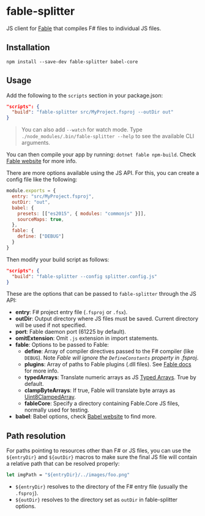 # fable-splitter

JS client for [Fable](http://fable.io/) that compiles F# files to individual JS files.

## Installation

```npm install --save-dev fable-splitter babel-core```

## Usage

Add the following to the `scripts` section in your package.json:

```json
"scripts": {
  "build": "fable-splitter src/MyProject.fsproj --outDir out"
}
```

> You can also add `--watch` for watch mode. Type `./node_modules/.bin/fable-splitter --help` to see the available CLI arguments.

You can then compile your app by running: `dotnet fable npm-build`. Check [Fable website](http://fable.io/) for more info.

There are more options available using the JS API. For this, you can create a config file like the following:

```js
module.exports = {
  entry: "src/MyProject.fsproj",
  outDir: "out",
  babel: {
    presets: [["es2015", { modules: "commonjs" }]],
    sourceMaps: true,
  },
  fable: {
    define: ["DEBUG"]
  }
}
```

Then modify your build script as follows:

```json
"scripts": {
  "build": "fable-splitter --config splitter.config.js"
}
```

These are the options that can be passed to `fable-splitter` through the JS API:

- **entry**: F# project entry file (`.fsproj` or `.fsx`).
- **outDir**: Output directory where JS files must be saved. Current directory will be used if not specified.
- **port**: Fable daemon port (61225 by default).
- **omitExtension**: Omit `.js` extension in import statements.
- **fable**: Options to be passed to Fable:
  - **define**: Array of compiler directives passed to the F# compiler (like `DEBUG`). Note _Fable will ignore the `DefineConstants` property in .fsproj_.
  - **plugins**: Array of paths to Fable plugins (.dll files). See [Fable docs](http://fable.io/docs/plugins.html) for more info.
  - **typedArrays**: Translate numeric arrays as JS [Typed Arrays](https://developer.mozilla.org/en-US/docs/Web/JavaScript/Reference/Global_Objects/TypedArray). True by default.
  - **clampByteArrays**: If true, Fable will translate byte arrays as [Uint8ClampedArray](https://developer.mozilla.org/en-US/docs/Web/JavaScript/Reference/Global_Objects/Uint8ClampedArray).
  - **fableCore**: Specify a directory containing Fable.Core JS files, normally used for testing.
- **babel**: Babel options, check [Babel website](https://babeljs.io/docs/usage/api/#options) to find more.

## Path resolution

For paths pointing to resources other than F# or JS files, you can use the `${entryDir}` and `${outDir}` macros to make sure the final JS file will contain a relative path that can be resolved properly:

```fsharp
let imgPath = "${entryDir}/../images/foo.png"
```

- `${entryDir}` resolves to the directory of the F# entry file (usually the `.fsproj`).
- `${outDir}` resolves to the directory set as `outDir` in fable-splitter options.
